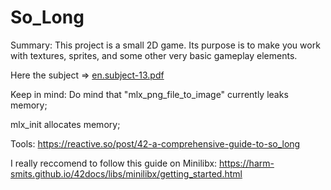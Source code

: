 # So_Long

Summary:
This project is a small 2D game.
Its purpose is to make you work with textures, sprites,
and some other very basic gameplay elements.

Here the subject =>
[en.subject-13.pdf](https://github.com/pfalli/So_Long/files/14945660/en.subject-13.pdf)

Keep in mind:
Do mind that "mlx_png_file_to_image" currently leaks memory;

mlx_init allocates memory;

Tools:
https://reactive.so/post/42-a-comprehensive-guide-to-so_long

I really reccomend to follow this guide on Minilibx: 
https://harm-smits.github.io/42docs/libs/minilibx/getting_started.html
